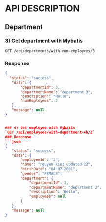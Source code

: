 # API DESCRIPTION

## Department

### 3) Get department with Mybatis 
`GET /api/departments/with-num-employees/3`
### Response
 ```json
{
   "status": "success",
    "data": {
        "departmentId": 3,
        "departmentName": "department 3",
        "description": "Hello",
        "numEmployees": 2
    },
    "message": null
}


### 4) Get employee with Mybatis 
`GET /api/employees/with-department-ob/2`
### Response
 ```json
{
    "status": "success",
    "data": {
        "employeeId": "2",
        "name": "nguyen kiet updated 22",
        "birthDate": "04-07-2001",
        "gender": "FEMALE",
        "department": {
            "departmentId": 3,
            "departmentName": "department 3",
            "description": "Hello",
            "employees": null
        }
    },
    "message": null
}
